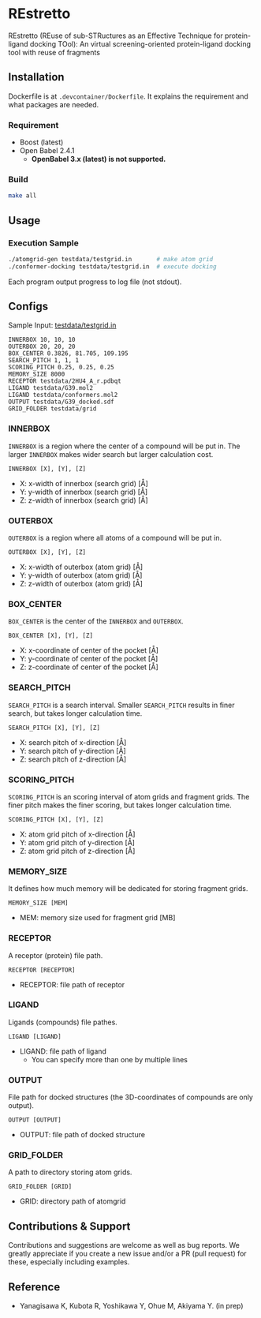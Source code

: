 # REstretto
REstretto (REuse of sub-STRuctures as an Effective Technique for protein-ligand docking TOol): An virtual screening-oriented protein-ligand docking tool with reuse of fragments

## Installation

Dockerfile is at `.devcontainer/Dockerfile`. It explains the requirement and what packages are needed.

### Requirement
- Boost (latest)
- Open Babel 2.4.1
  - **OpenBabel 3.x (latest) is not supported.**

### Build

```sh
make all
```

## Usage

### Execution Sample
```sh
./atomgrid-gen testdata/testgrid.in       # make atom grid
./conformer-docking testdata/testgrid.in  # execute docking
```

Each program output progress to log file (not stdout).

## Configs

Sample Input: [testdata/testgrid.in](testdata/testgrid.in)
```
INNERBOX 10, 10, 10
OUTERBOX 20, 20, 20
BOX_CENTER 0.3826, 81.705, 109.195
SEARCH_PITCH 1, 1, 1
SCORING_PITCH 0.25, 0.25, 0.25
MEMORY_SIZE 8000
RECEPTOR testdata/2HU4_A_r.pdbqt
LIGAND testdata/G39.mol2
LIGAND testdata/conformers.mol2
OUTPUT testdata/G39_docked.sdf
GRID_FOLDER testdata/grid
```


### INNERBOX
`INNERBOX` is a region where the center of a compound will be put in.
The larger `INNERBOX` makes wider search but larger calculation cost.

`INNERBOX [X], [Y], [Z]`
- X: x-width of innerbox (search grid) [Å]
- Y: y-width of innerbox (search grid) [Å]
- Z: z-width of innerbox (search grid) [Å]

### OUTERBOX
`OUTERBOX` is a region where all atoms of a compound will be put in.

`OUTERBOX [X], [Y], [Z]`
- X: x-width of outerbox (atom grid) [Å]
- Y: y-width of outerbox (atom grid) [Å]
- Z: z-width of outerbox (atom grid) [Å]

### BOX_CENTER
`BOX_CENTER` is the center of the `INNERBOX` and `OUTERBOX`.

`BOX_CENTER [X], [Y], [Z]`
- X: x-coordinate of center of the pocket [Å]
- Y: y-coordinate of center of the pocket [Å]
- Z: z-coordinate of center of the pocket [Å]

### SEARCH_PITCH
`SEARCH_PITCH` is a search interval. Smaller `SEARCH_PITCH` results in finer search, but takes longer calculation time.

`SEARCH_PITCH [X], [Y], [Z]`
- X: search pitch of x-direction [Å]
- Y: search pitch of y-direction [Å]
- Z: search pitch of z-direction [Å]

### SCORING_PITCH
`SCORING_PITCH` is an scoring interval of atom grids and fragment grids. The finer pitch makes the finer scoring, but takes longer calculation time.

`SCORING_PITCH [X], [Y], [Z]`
- X: atom grid pitch of x-direction [Å]
- Y: atom grid pitch of y-direction [Å]
- Z: atom grid pitch of z-direction [Å]

### MEMORY_SIZE
It defines how much memory will be dedicated for storing fragment grids.

`MEMORY_SIZE [MEM]`
- MEM: memory size used for fragment grid [MB]

### RECEPTOR
A receptor (protein) file path.

`RECEPTOR [RECEPTOR]`
- RECEPTOR: file path of receptor

### LIGAND
Ligands (compounds) file pathes.

`LIGAND [LIGAND]`
- LIGAND: file path of ligand
  - You can specify more than one by multiple lines

### OUTPUT
File path for docked structures (the 3D-coordinates of compounds are only output).

`OUTPUT [OUTPUT]`
- OUTPUT: file path of docked structure

### GRID_FOLDER
A path to directory storing atom grids.

`GRID_FOLDER [GRID]`
- GRID: directory path of atomgrid


## Contributions & Support
Contributions and suggestions are welcome as well as bug reports. We greatly appreciate if you create a new issue and/or a PR (pull request) for these, especially including examples.

## Reference
- Yanagisawa K, Kubota R, Yoshikawa Y, Ohue M, Akiyama Y. (in prep)
